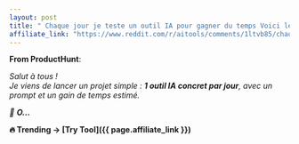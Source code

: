 ```yaml
---
layout: post
title: " Chaque jour je teste un outil IA pour gagner du temps Voici le plus utile "
affiliate_link: "https://www.reddit.com/r/aitools/comments/1ltvb85/chaque_jour_je_teste_un_outil_ia_pour_gagner_du/?ref=autoverse&utm_source=autoverse"
---
```


**From ProductHunt**:  
*<!-- SC_OFF --><div class='md'><p>Salut à tous !<br /> Je viens de lancer un projet simple : <strong>1 outil IA concret par jour</strong>, avec un prompt et un gain de temps estimé.</p> <p>🎯 <strong>O...*

🔥 Trending → [Try Tool]({{ page.affiliate_link }})  

